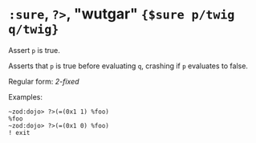 # `:sure`, `?>`, "wutgar" `{$sure p/twig q/twig}`

Assert `p` is true.

Asserts that `p` is true before evaluating `q`, crashing if `p` evaluates to false.

Regular form: *2-fixed*

Examples:

    ~zod:dojo> ?>(=(0x1 1) %foo)
    %foo
    ~zod:dojo> ?>(=(0x1 0) %foo)
    ! exit
